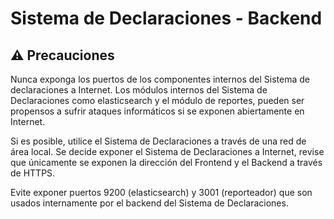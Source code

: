 # Sistema de Declaraciones - Backend

## ⚠️ Precauciones

Nunca exponga los puertos de los componentes internos del Sistema de declaraciones a Internet. Los módulos internos del Sistema de Declaraciones como elasticsearch y el módulo de reportes, pueden ser propensos a sufrir ataques informáticos si se exponen abiertamente en Internet.

Si es posible, utilice el Sistema de Declaraciones a través de una red de área local. Se decide exponer el Sistema de Declaraciones a Internet, revise que únicamente se exponen la dirección del Frontend y el Backend a través de HTTPS.

Evite exponer puertos 9200 (elasticsearch) y 3001 (reporteador) que son usados internamente por el backend del Sistema de Declaraciones.
